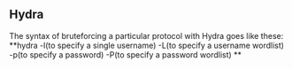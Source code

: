 ## Hydra

The syntax of bruteforcing a particular protocol with Hydra goes like these: **hydra -l(to specify a single username) -L(to specify a username wordlist) -p(to specify a password) -P(to specify a password wordlist) **